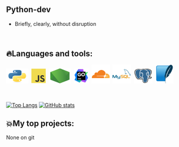 ## Python-dev

- Briefly, clearly, without disruption<br />
 
<br />
<h2>🔥Languages and tools:</h2>
<div>
  <img src="https://github.com/devicons/devicon/blob/master/icons/python/python-original.svg" width="60" height="40"/>&nbsp;
  <img src="https://github.com/devicons/devicon/blob/master/icons/javascript/javascript-original.svg" title="JavaScript" alt="JavaScript" width="40" height="40"/>&nbsp;
  <img src="https://github.com/devicons/devicon/blob/master/icons/nodejs/nodejs-original.svg"  width="60" height="40"/>&nbsp;
  <img src="https://github.com/devicons/devicon/blob/master/icons/goland/goland-original.svg"  width="40" height="40"/>&nbsp;
  <img src="https://github.com/devicons/devicon/blob/master/icons/cloudflare/cloudflare-original.svg"  width="50" height="50"/>&nbsp;
  <img src="https://github.com/devicons/devicon/blob/master/icons/mysql/mysql-original-wordmark.svg" title="MySQL"  alt="MySQL" width="50" height="50"/>&nbsp;
  <img src="https://github.com/devicons/devicon/blob/master/icons/postgresql/postgresql-original.svg" title="PostgreSQL"  alt="PostgreSQL" width="50" height="40"/>&nbsp;
  <img src="https://github.com/devicons/devicon/blob/master/icons/sqlite/sqlite-original.svg" title="SQLite"  alt="SQLite" width="50" height="50"/>&nbsp;
  
</div>
<br />

<br />

[![Top Langs](https://github-readme-stats.vercel.app/api/top-langs/?username=whoissoee&show_icons=true&theme=tokyonight&border_radius=10&hide_border=true&hide_title=false&langs_count=100&layout=compact)](https://github.com/whoissoee)
[![GitHub stats](https://github-readme-stats.vercel.app/api?username=whoissoee&count_private=true&show_icons=true&theme=tokyonight&border_radius=10&hide_border=true&hide_title=true)](https://github.com/whoissoee)

## 💥My top projects: <br />
None on git


<!-- <a href="https://github.com/whoissoee/Your_browser">
  <img align="center" style="margin:0.5rem" src="https://github-readme-stats.vercel.app/api/pin/?username=braydoncoyer&repo=Your_browser&title_color=ffffff&text_color=c9cacc&icon_color=4AB197&bg_color=1A2B34" />
</a>  -->
